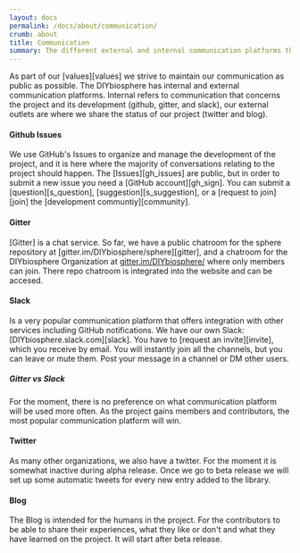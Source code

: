 ```yaml
---
layout: docs
permalink: /docs/about/communication/
crumb: about
title: Communication
summary: The different external and internal communication platforms the development community uses
---
```


As part of our [values][values] we strive to maintain our communication as public as possible. The DIYbiosphere has internal and external communication platforms. Internal refers to communication that concerns the project and its development (github, gitter, and slack), our external outlets are where we share the status of our project (twitter and blog).

#### Github Issues
We use GitHub's Issues to organize and manage the development of the project, and it is here where the majority of conversations relating to the project should happen. The [Issues][gh_issues] are public, but in order to submit a new issue you need a [GitHub account][gh_sign]. You can submit a [question][s_question], [suggestion][s_suggestion], or a [request to join][join] the [development communtiy][community].

#### Gitter
[Gitter] is a chat service. So far, we have a public chatroom for the sphere repository at [gitter.im/DIYbiosphere/sphere][gitter], and a chatroom for the DIYbiosphere Organization at [gitter.im/DIYbiosphere/](https://gitter.im/DIYbiosphere?utm_source=share-link&utm_medium=link&utm_campaign=share-link) where only members can join. There repo chatroom is integrated into the website and can be accesed.

#### Slack
Is a very popular communication platform that offers integration with other services including GitHub notifications. We have our own Slack: [DIYbiosphere.slack.com][slack]. You have to [request an invite][invite], which you receive by email. You will instantly join all the channels, but you can leave or mute them.  Post your message in a channel or DM other users.


##### Gitter vs Slack
For the moment, there is no preference on what communication platform will be used more often. As the project gains members and contributors, the most popular communication platform will win.

#### Twitter
As many other organizations, we also have a twitter. For the moment it is somewhat inactive during alpha release. Once we go to beta release we will set up some automatic tweets for every new entry added to the library.

#### Blog
The Blog is intended for the humans in the project. For the contributors to be able to share their experiences, what they like or don't and what they have learned on the project. It will start after beta release.
